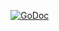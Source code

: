 [![GoDoc](https://godoc.org/github.com/ZiRo-/captcha/libgocaptcha?status.svg)](https://godoc.org/github.com/ZiRo-/captcha/libgocaptcha)
